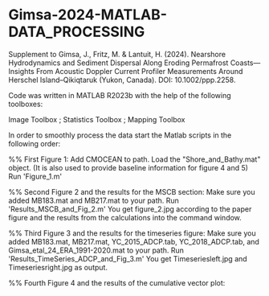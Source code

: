 # Gimsa-2024-MATLAB-DATA_PROCESSING
Supplement to Gimsa, J., Fritz, M. & Lantuit, H. (2024). Nearshore Hydrodynamics and Sediment Dispersal Along Eroding Permafrost Coasts—Insights From Acoustic Doppler Current Profiler Measurements Around Herschel Island–Qikiqtaruk (Yukon, Canada). DOI: 10.1002/ppp.2258. 

Code was written in MATLAB R2023b
with the help of the following toolboxes:

Image Toolbox ; 
Statistics Toolbox ; 
Mapping Toolbox

In order to smoothly process the data start the Matlab scripts in the following order: 

%% First Figure 1: 
Add CMOCEAN to path.
Load the "Shore_and_Bathy.mat" object. (It is also used to provide baseline information for figure 4 and 5)
Run 'Figure_1.m'

%% Second Figure 2 and the results for the MSCB section: 
Make sure you added MB183.mat and MB217.mat to your path. 
Run 'Results_MSCB_and_Fig_2.m'
You get figure_2.jpg according to the paper figure and the results from the calculations into the command window. 

%% Third Figure 3 and the results for the timeseries figure:
Make sure you added MB183.mat, MB217.mat, YC_2015_ADCP.tab, YC_2018_ADCP.tab, and Gimsa_etal_24_ERA_1991-2020.mat to your path. 
Run 'Results_TimeSeries_ADCP_and_Fig_3.m'
You get Timeseriesleft.jpg and Timeseriesright.jpg as output. 

%% Fourth Figure 4 and the results of the cumulative vector plot:
